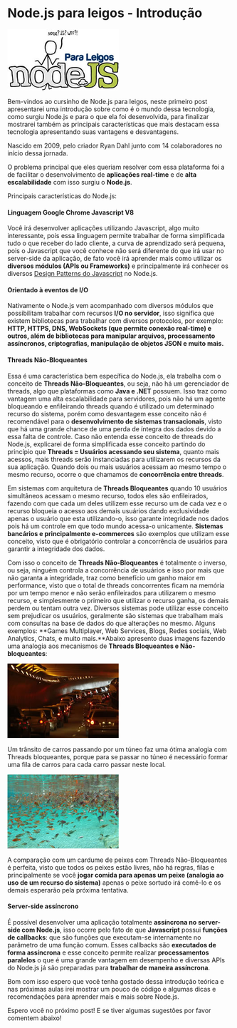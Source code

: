 # Node.js para leigos - Introdução

![Curso de Node.js](../images/nodejs-para-leigos.jpg "Curso de Node.js")

Bem-vindos ao cursinho de Node.js para leigos, neste primeiro post apresentarei uma introdução sobre como é o mundo dessa tecnologia, como surgiu Node.js e para o que ela foi desenvolvida, para finalizar mostrarei também as principais características que mais destacam essa tecnologia apresentando suas vantagens e desvantagens.

Nascido em 2009, pelo criador Ryan Dahl junto com 14 colaboradores no início dessa jornada.

O problema principal que eles queriam resolver com essa plataforma foi a de facilitar o desenvolvimento de **aplicações real-time** e de **alta escalabilidade** com isso surgiu o **Node.js**.

Principais características do Node.js:

#### Linguagem Google Chrome Javascript V8

Você irá desenvolver aplicações utilizando Javascript, algo muito interessante, pois essa linguagem permite trabalhar de forma simplificada tudo o que receber do lado cliente, a curva de aprendizado será pequena, pois o Javascript que você conhece não será diferente do que irá usar no server-side da aplicação, de fato você irá aprender mais como utilizar os **diversos módulos (APIs ou Frameworks)** e principalmente irá conhecer os diversos [Design Patterns do Javascript](../design-patterns-para-javascript-parte-2/ "Design Patterns para Javascript – Parte 2") no Node.js.

#### Orientado à eventos de I/O

Nativamente o Node.js vem acompanhado com diversos módulos que possibilitam trabalhar com recursos **I/O no servidor**, isso significa que existem bibliotecas para trabalhar com diversos protocolos, por exemplo: **HTTP, HTTPS, DNS, WebSockets (que permite conexão real-time) e outros, além de bibliotecas para manipular arquivos, processamento assíncronos, criptografias, manipulação de objetos JSON e muito mais.**

#### Threads Não-Bloqueantes

Essa é uma característica bem específica do Node.js, ela trabalha com o conceito de **Threads Não-Bloqueantes**, ou seja, não há um gerenciador de threads, algo que plataformas como **Java e .NET** possuem. Isso traz como vantagem uma alta escalabilidade para servidores, pois não há um agente bloqueando e enfileirando threads quando é utilizado um determinado recurso do sistema, porém como desvantagem esse conceito não é recomendável para o **desenvolvimento de sistemas transacionais**, visto que há uma grande chance de uma perda de íntegra dos dados devido a essa falta de controle. Caso não entenda esse conceito de threads do Node.js, explicarei de forma simplificada esse conceito partindo do princípio que **Threads = Usuários acessando seu sistema**, quanto mais acessos, mais threads serão instanciadas para utilizarem os recursos da sua aplicação. Quando dois ou mais usuários acessam ao mesmo tempo o mesmo recurso, ocorre o que chamamos de **concorrência entre threads**.

Em sistemas com arquitetura de **Threads Bloqueantes** quando 10 usuários simultâneos acessam o mesmo recurso, todos eles são enfileirados, fazendo com que cada um deles utilizem esse recurso um de cada vez e o recurso bloqueia o acesso aos demais usuários dando exclusividade apenas o usuário que esta utilizando-o, isso garante integridade nos dados pois há um controle em que todo mundo acessa-o unicamente. **Sistemas bancários e principalmente e-commerces** são exemplos que utilizam esse conceito, visto que é obrigatório controlar a concorrência de usuários para garantir a integridade dos dados.

Com isso o conceito de **Threads Não-Bloqueantes** é totalmente o inverso, ou seja, ninguém controla a concorrência de usuários e isso por mais que não garanta a integridade, traz como benefício um ganho maior em performance, visto que o total de threads concorrentes ficam na memória por um tempo menor e não serão enfileirados para utilizarem o mesmo recurso, e simplesmente o primeiro que utilizar o recurso ganha, os demais perdem ou tentam outra vez. Diversos sistemas pode utilizar esse conceito sem prejudicar os usuários, geralmente são sistemas que trabalham mais com consultas na base de dados do que alterações no mesmo. Alguns exemplos: **Games Multiplayer, Web Services, Blogs, Redes sociais, Web Analytics, Chats, e muito mais.**Abaixo apresento duas imagens fazendo uma analogia aos mecanismos de **Threads Bloqueantes e Não-bloqueantes**:

![Threads Bloqueantes =  Trânsito](../images/transito.jpg "Threads Bloqueantes =  Trânsito")

Um trânsito de carros passando por um túneo faz uma ótima analogia com Threads bloqueantes, porque para se passar no túneo é necessário formar uma fila de carros para cada carro passar neste local.

![Threads Não-Bloqueantes = Cardume](../images/cardume.jpg "Threads Não-Bloqueantes = Cardume")

A comparação com um cardume de peixes com Threads Não-Bloqueantes é perfeita, visto que todos os peixes estão livres, não há regras, filas e principalmente se você **jogar comida para apenas um peixe (analogia ao uso de um recurso do sistema)** apenas o peixe sortudo irá comê-lo e os demais esperarão pela próxima tentativa.

#### Server-side assíncrono

É possível desenvolver uma aplicação totalmente **assíncrona no server-side com Node.js**, isso ocorre pelo fato de que **Javascript** possui **funções de callbacks**: que são funções que executam-se internamente no parâmetro de uma função comum. Esses callbacks são **executados de forma assíncrona** e esse conceito permite realizar **processamentos paralelos** o que é uma grande vantagem em desempenho e diversas APIs do Node.js já são preparadas para **trabalhar de maneira assíncrona**.

Bom com isso espero que você tenha gostado dessa introdução teórica e nas próximas aulas irei mostrar um pouco de código e algumas dicas e recomendações para aprender mais e mais sobre Node.js.

Espero você no próximo post! E se tiver algumas sugestões por favor comentem abaixo!